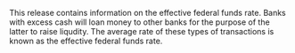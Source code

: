 This release contains information on the effective federal funds rate. Banks with excess cash will loan money to other banks for the purpose of the latter to raise liqudity. The average rate of these types of transactions is known as the effective federal funds rate.
